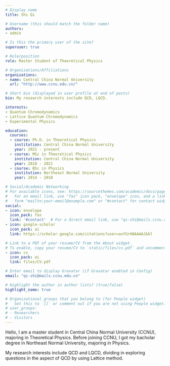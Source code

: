 ```yaml
---
# Display name
title: Shi Qi

# Username (this should match the folder name)
authors:
- admin

# Is this the primary user of the site?
superuser: true

# Role/position
role: Master Student of Theoretical Physics

# Organizations/Affiliations
organizations:
- name: Central China Normal University
  url: "http://www.ccnu.edu.cn/"

# Short bio (displayed in user profile at end of posts)
bio: My research interests include QCD, LQCD.

interests:
- Quantum Chromodynamics
- Lattice Quantum Chromodynamics
- Experimental Physics

education:
  courses:
  - course: Ph.D. in Theoretical Physics
    institution: Central China Normal University
    year: 2021 - present
  - course: MSc in Theoretical Physics
    institution: Central China Normal University
    year: 2018 - 2021
  - course: BSc in Physics
    institution: Northeast Normal University
    year: 2014 - 2018

# Social/Academic Networking
# For available icons, see: https://sourcethemes.com/academic/docs/page-builder/#icons
#   For an email link, use "fas" icon pack, "envelope" icon, and a link in the
#   form "mailto:your-email@example.com" or "#contact" for contact widget.
social:
- icon: envelope
  icon_pack: fas
  link: '#contact'  # For a direct email link, use "qi-shi@mails.ccnu.edu.cn".
- icon: google-scholar
  icon_pack: ai
  link: https://scholar.google.com/citations?user=axfGrH8AAAAJ&hl

# Link to a PDF of your resume/CV from the About widget.
# To enable, copy your resume/CV to `static/files/cv.pdf` and uncomment the lines below.
- icon: cv
  icon_pack: ai
  link: files/CV.pdf

# Enter email to display Gravatar (if Gravatar enabled in Config)
email: "qi-shi@mails.ccnu.edu.cn"

# Highlight the author in author lists? (true/false)
highlight_name: true

# Organizational groups that you belong to (for People widget)
#   Set this to `[]` or comment out if you are not using People widget.
# user_groups:
# - Researchers
# - Visitors
---
```


Hello, I am a master student in Central China Normal University (CCNU), majoring in Theoretical Physics. Before joining CCNU, I got my bacholar degree in Northeast Normal University, majoring in Physics.

My research interests include QCD and LQCD, dividing in exploring questions in the aspect of QCD by using Lattice method.

